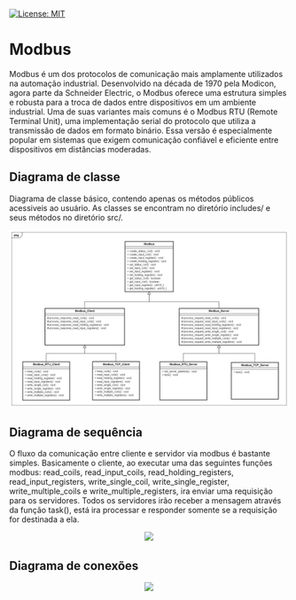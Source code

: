 [![License: MIT](https://img.shields.io/badge/License-MIT-yellow.svg)](https://opensource.org/licenses/MIT)

# Modbus
Modbus é um dos protocolos de comunicação mais amplamente utilizados na automação industrial. Desenvolvido na década de 1970 pela Modicon, agora parte da Schneider Electric, o Modbus oferece uma estrutura simples e robusta para a troca de dados entre dispositivos em um ambiente industrial. Uma de suas variantes mais comuns é o Modbus RTU (Remote Terminal Unit), uma implementação serial do protocolo que utiliza a transmissão de dados em formato binário. Essa versão é especialmente popular em sistemas que exigem comunicação confiável e eficiente entre dispositivos em distâncias moderadas.

## Diagrama de classe
Diagrama de classe básico, contendo apenas os métodos públicos acessiveis ao usuário. As classes se encontram no diretório includes/ e seus métodos no diretório src/.

<p align="center">
  <img src="https://github.com/Industrialli/industrialli_modbus/blob/Arduino/class_diagram.png" />
</p>

## Diagrama de sequência
O fluxo da comunicação entre cliente e servidor via modbus é bastante simples. Basicamente o cliente, ao executar uma das seguintes funções modbus: read_coils, read_input_coils, read_holding_registers, read_input_registers, write_single_coil, write_single_register, write_multiple_coils e write_multiple_registers, ira enviar uma requisição para os servidores. Todos os servidores irão receber a mensagem através da função task(), está ira processar e responder somente se a requisição for destinada a ela.

<p align="center">
  <img src="https://github.com/Industrialli/industrialli_modbus/blob/Arduino/sequence_diagram.png" />
</p>

## Diagrama de conexões

<p align="center">
  <img src="https://github.com/Industrialli/industrialli_modbus/blob/Arduino/industrialli_hub_rs485.png" />
</p>
